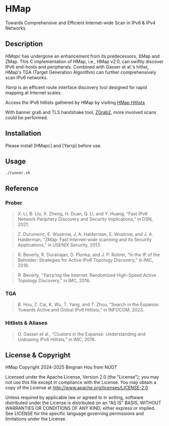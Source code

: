 # HMap

Towards Comprehensive and Efficient Internet-wide Scan in IPv6 & IPv4 Networks.

## Description

*HMapc* has undergone an enhancement from its predecessors, XMap and ZMap. This C implementation of HMap, i.e., HMap v2.0, can swiftly discover IPv6 end-hosts and peripherals. Combined with Gasser et al.'s hitlist, HMap's TGA (Target Generation Algorithm) can further comprehensively scan IPv6 networks.

*Yarrp* is an efficent route interface discovery tool designed for rapid mapping at Internet scales.

Access the IPv6 hitlists gathered by HMap by visiting [HMap Hitlists](http://175.6.54.250/ipv6)

With banner grab and TLS handshake tool, [ZGrab2](https://github.com/zmap/zgrab2), more involved scans could be performed.

## Installation

Please install [HMapc] and [Yarrp] before use.

## Usage

```shell
./runner.sh
```

## Reference

### Prober
>X. Li, B. Liu, X. Zheng, H. Duan, Q. Li, and Y. Huang, “Fast IPv6 Network Periphery Discovery and Security Implications,” in DSN, 2021.

>Z. Durumeric, E. Wustrow, J. A. Halderman, E. Wustrow, and J. A. Halderman, “ZMap: Fast Internet-wide scanning and Its Security Applications,” in USENIX Security, 2013.

>R. Beverly, R. Durairajan, D. Plonka, and J. P. Rohrer, “In the IP of the Beholder: Strategies for Active IPv6 Topology Discovery,” in IMC, 2018.

>R. Beverly, “Yarrp’ing the Internet: Randomized High-Speed Active Topology Discovery,” in IMC, 2016.

### TGA
>B. Hou, Z. Cai, K. Wu, T. Yang, and T. Zhou, “Search in the Expanse: Towards Active and Global IPv6 Hitlists,” in INFOCOM, 2023.

### Hitlists & Aliases
>O. Gasser et al., “Clusters in the Expanse: Understanding and Unbiasing IPv6 Hitlists,” in IMC, 2018.

## License & Copyright

HMap Copyright 2024-2025 Bingnan Hou from NUDT

Licensed under the Apache License, Version 2.0 (the "License"); you may not use
this file except in compliance with the License. You may obtain a copy of the
License at http://www.apache.org/licenses/LICENSE-2.0

Unless required by applicable law or agreed to in writing, software distributed
under the License is distributed on an "AS IS" BASIS, WITHOUT WARRANTIES OR
CONDITIONS OF ANY KIND, either express or implied. See LICENSE for the specific
language governing permissions and limitations under the License.
